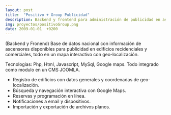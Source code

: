 ```yaml
---
layout: post
title:  "Positivo + Group Publicidad"
description: Backend y frontend para administración de publicidad en ascensores
img: proyectos/positivoGroup.png
date: 2009-01-01  +0200
---
```


(Backend y Fronend) Base de datos nacional con información de ascensores disponibles para publicidad en edificios recidenciales y comerciales, todo en un mapa interactivo con geo-localización. 

Tecnologias: Php, Html, Javascript, MySql, Google maps. Todo integrado como modulo en un CMS JOOMLA. 

* Registro de edificios con datos generales y coordenadas de geo-localización.
* Búsqueda y navegación interactiva con Google Maps.
* Reservas y programación en línea. 
* Notificaciones a email y dispositivos. 
* Importación y exportación de archivos planos.